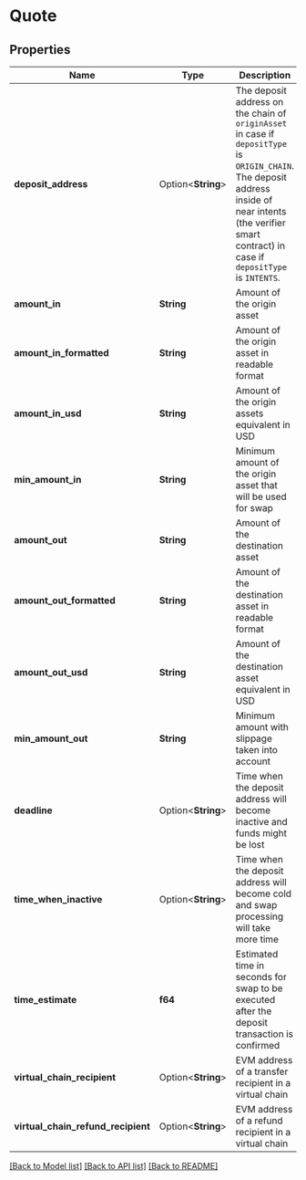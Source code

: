 # Quote

## Properties

Name | Type | Description | Notes
------------ | ------------- | ------------- | -------------
**deposit_address** | Option<**String**> | The deposit address on the chain of `originAsset` in case if `depositType` is `ORIGIN_CHAIN`.  The deposit address inside of near intents (the verifier smart contract) in case if `depositType` is `INTENTS`. | [optional]
**amount_in** | **String** | Amount of the origin asset | 
**amount_in_formatted** | **String** | Amount of the origin asset in readable format | 
**amount_in_usd** | **String** | Amount of the origin assets equivalent in USD | 
**min_amount_in** | **String** | Minimum amount of the origin asset that will be used for swap | 
**amount_out** | **String** | Amount of the destination asset | 
**amount_out_formatted** | **String** | Amount of the destination asset in readable format | 
**amount_out_usd** | **String** | Amount of the destination asset equivalent in USD | 
**min_amount_out** | **String** | Minimum amount with slippage taken into account | 
**deadline** | Option<**String**> | Time when the deposit address will become inactive and funds might be lost | [optional]
**time_when_inactive** | Option<**String**> | Time when the deposit address will become cold and swap processing will take more time | [optional]
**time_estimate** | **f64** | Estimated time in seconds for swap to be executed after the deposit transaction is confirmed | 
**virtual_chain_recipient** | Option<**String**> | EVM address of a transfer recipient in a virtual chain | [optional]
**virtual_chain_refund_recipient** | Option<**String**> | EVM address of a refund recipient in a virtual chain | [optional]

[[Back to Model list]](../README.md#documentation-for-models) [[Back to API list]](../README.md#documentation-for-api-endpoints) [[Back to README]](../README.md)


